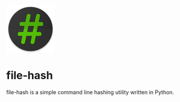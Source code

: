 ![file-hash](image/icon.png?raw=true "file-hash")

# file-hash

file-hash is a simple command line hashing utility written in Python.